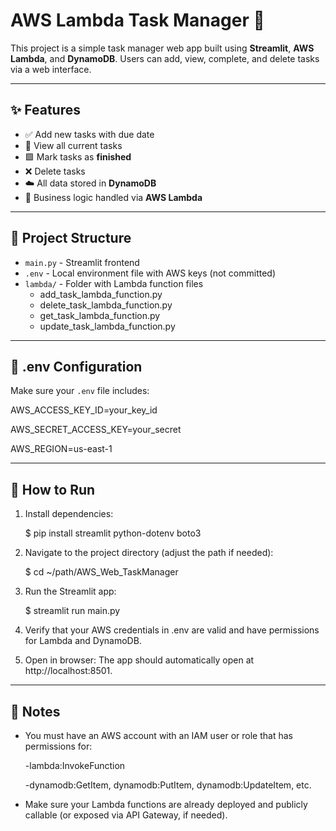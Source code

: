# AWS Lambda Task Manager 📝

This project is a simple task manager web app built using **Streamlit**, **AWS Lambda**, and **DynamoDB**. Users can add, view, complete, and delete tasks via a web interface.

---

## ✨ Features

- ✅ Add new tasks with due date
- 📂 View all current tasks
- 🟩 Mark tasks as **finished**
- ❌ Delete tasks
- ☁️ All data stored in **DynamoDB**
- 🔁 Business logic handled via **AWS Lambda**

---

## 📁 Project Structure

- `main.py` - Streamlit frontend
- `.env` - Local environment file with AWS keys (not committed)
- `lambda/` - Folder with Lambda function files
   - add_task_lambda_function.py
   - delete_task_lambda_function.py
   - get_task_lambda_function.py
   - update_task_lambda_function.py

---

## 🔐 .env Configuration

Make sure your `.env` file includes:

AWS_ACCESS_KEY_ID=your_key_id

AWS_SECRET_ACCESS_KEY=your_secret

AWS_REGION=us-east-1

---

## 🚀 How to Run

1. Install dependencies:

   $ pip install streamlit python-dotenv boto3
2. Navigate to the project directory (adjust the path if needed):

   $ cd ~/path/AWS_Web_TaskManager
3. Run the Streamlit app:

   $ streamlit run main.py
4. Verify that your AWS credentials in .env are valid and have permissions for Lambda and DynamoDB.
5. Open in browser: The app should automatically open at http://localhost:8501.

---

##  📌 Notes
- You must have an AWS account with an IAM user or role that has permissions for:

    -lambda:InvokeFunction

    -dynamodb:GetItem, dynamodb:PutItem, dynamodb:UpdateItem, etc.
- Make sure your Lambda functions are already deployed and publicly callable (or exposed via API Gateway, if needed).